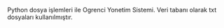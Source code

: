Python dosya işlemleri ile Ogrenci Yonetim Sistemi. 
Veri tabanı olarak txt dosyaları kullanılmıştır.
